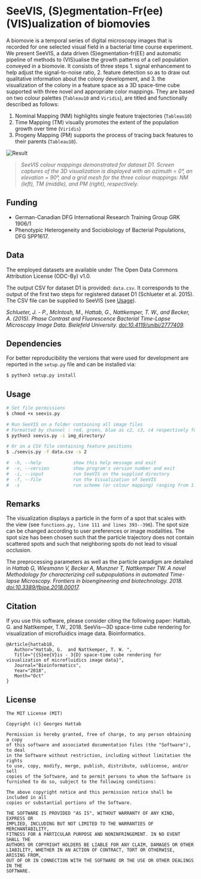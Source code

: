 # SeeVIS, (S)egmentation-Fr(ee) (VIS)ualization of biomovies

A biomovie is a temporal series of digital microscopy images that is recorded for one selected visual field in a bacterial time course experiment. We present SeeVIS, a data driven (S)egmentation-fr(EE) and automatic pipeline of methods to (VIS)ualise the growth patterns of a cell population conveyed in a biomovie. It consists of three steps 1. signal enhancement to help adjust the signal-to-noise ratio, 2. feature detection so as to draw out qualitative information about the colony development, and 3. the visualization of the colony in a feature space as a 3D space-time cube supported with three novel and appropriate color mappings. They are based on two colour palettes (```Tableau10``` and ```Viridis```), are titled and functionally described as follows:

1. Nominal Mapping (NM) highlights single feature trajectories (```Tableau10```)
2. Time Mapping (TM) visually promotes the extent of the population growth over time (```Viridis```)
3. Progeny Mapping (PM) supports the process of tracing back features to their parents (```Tableau10```).

![Result](https://4.bp.blogspot.com/-Ci_DsM8T_l0/WwarzqixsKI/AAAAAAAAIR4/uodBx0e5Ivs7Vroxr_yP48Lc7KMrtrIZwCLcBGAs/s1600/Screen%2BShot%2B2018-05-24%2Bat%2B14.08.21.png "SeeVIS result for D1")
>*SeeVIS colour mappings demonstrated for dataset D1. Screen captures of the 3D visualization is displayed with an azimuth = 0°, an elevation = 90°, and a grid mesh for the three colour mappings: NM (left), TM (middle), and PM (right), respectively.*

## Funding
- German-Canadian DFG International Research Training Group GRK 1906/1 
- Phenotypic Heterogeneity and Sociobiology of Bacterial Populations, DFG SPP1617.

## Data
The employed datasets are available under The Open Data Commons Attribution License (ODC-By) v1.0.

The output CSV for dataset D1 is provided: ```data.csv```. It corresponds to the output of the first two steps for registered dataset D1 (Schlueter et al. 2015). The CSV file can be supplied to SeeVIS (see [Usage](https://github.com/ghattab/seevis#usage)).

*Schlueter, J. - P., McIntosh, M., Hattab, G., Nattkemper, T. W., and Becker, A. (2015). Phase Contrast and Fluorescence Bacterial Time-Lapse Microscopy Image Data. Bielefeld University. [doi:10.4119/unibi/2777409](http://doi.org/10.4119/unibi/2777409).*

## Dependencies
For better reproducibility the versions that were used for development are reported in the ```setup.py``` file and can be installed via:
```bash
$ python3 setup.py install
```

## Usage
```bash
# Set file permissions
$ chmod +x seevis.py 

# Run SeeVIS on a folder containing all image files 
# Formatted by channel : red, green, blue as c2, c3, c4 respectively for every time point
$ python3 seevis.py -i img_directory/

# Or on a CSV file containing feature positions
$ ./seevis.py -f data.csv -s 2

#  -h, --help            show this help message and exit
#  -v, --version         show program's version number and exit
#  -i, --input           run SeeVIS on the supplied directory
#  -f, --file            run the Visualization of SeeVIS
#  -s                    run scheme (or colour mapping) ranging from 1 to 3 (default is 1)
```

## Remarks

The visualization displays a particle in the form of a spot that scales with the view (see `functions.py, line 111 and lines 393--396`). The spot size can be changed according to user preferences or image modalities. The spot size has been chosen such that the particle trajectory does not contain scattered spots and such that neighboring spots do not lead to visual occlusion.

The preprocessing parameters as well as the particle paradigm are detailed in 
*Hattab G, Wiesmann V, Becker A, Munzner T, Nattkemper TW. A novel Methodology for characterizing cell subpopulations in automated Time-lapse Microscopy. Frontiers in bioengineering and biotechnology. 2018. [doi:10.3389/fbioe.2018.00017](https://dx.doi.org/10.3389/fbioe.2018.00017).*

## Citation
If you use this software, please consider citing the following paper: Hattab, G. and Nattkemper, T.W., 2018. SeeVis—3D space-time cube rendering for visualization of microfluidics image data. Bioinformatics.
```
@Article{hattab18,
   Author="Hattab, G.  and Nattkemper, T. W. ",
   Title="{{S}ee{V}is - 3{D} space-time cube rendering for visualization of microfluidics image data}",
   Journal="Bioinformatics",
   Year="2018",
   Month="Oct"
}
```

## License
```
The MIT License (MIT)

Copyright (c) Georges Hattab

Permission is hereby granted, free of charge, to any person obtaining a copy
of this software and associated documentation files (the "Software"), to deal
in the Software without restriction, including without limitation the rights
to use, copy, modify, merge, publish, distribute, sublicense, and/or sell
copies of the Software, and to permit persons to whom the Software is
furnished to do so, subject to the following conditions:

The above copyright notice and this permission notice shall be included in all
copies or substantial portions of the Software.

THE SOFTWARE IS PROVIDED "AS IS", WITHOUT WARRANTY OF ANY KIND, EXPRESS OR
IMPLIED, INCLUDING BUT NOT LIMITED TO THE WARRANTIES OF MERCHANTABILITY,
FITNESS FOR A PARTICULAR PURPOSE AND NONINFRINGEMENT. IN NO EVENT SHALL THE
AUTHORS OR COPYRIGHT HOLDERS BE LIABLE FOR ANY CLAIM, DAMAGES OR OTHER
LIABILITY, WHETHER IN AN ACTION OF CONTRACT, TORT OR OTHERWISE, ARISING FROM,
OUT OF OR IN CONNECTION WITH THE SOFTWARE OR THE USE OR OTHER DEALINGS IN THE
SOFTWARE. 
```
